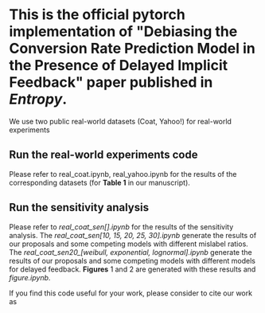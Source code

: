 
# This is the official pytorch implementation of "Debiasing the Conversion Rate Prediction Model in the Presence of Delayed Implicit Feedback" paper published in *Entropy*.
We use two public real-world datasets (Coat, Yahoo!) for real-world experiments 

## Run the real-world experiments code
Please refer to real_coat.ipynb, real_yahoo.ipynb  for the results of the corresponding datasets (for **Table 1** in our manuscript).

## Run the sensitivity analysis

Please refer to *real_coat_sen[].ipynb* for the results of the sensitivity analysis. The *real_coat_sen[10, 15, 20, 25, 30].ipynb* generate the results of our proposals and some competing models with different mislabel ratios. The *real_coat_sen20_[weibull, exponential, lognormal].ipynb* generate the results of our proposals and some competing models with different models for delayed feedback. **Figures** 1 and 2 are generated with these results and *figure.ipynb*.


If you find this code useful for your work, please consider to cite our work as

```

```
